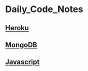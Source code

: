 # Daily_Code_Notes
## [Heroku](https://github.com/cstiano/Daily_Code_Notes/tree/master/heroku)
## [MongoDB](https://github.com/cstiano/Daily_Code_Notes/tree/master/mongoDB)
## [Javascript](https://github.com/cstiano/Daily_Code_Notes/tree/master/javascript)